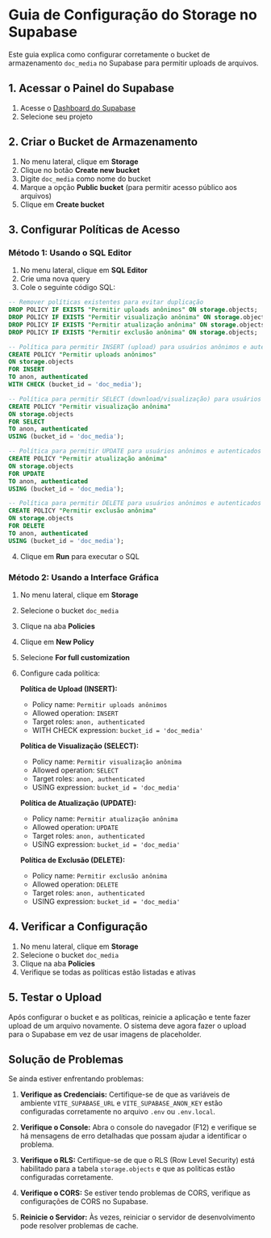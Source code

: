 # Guia de Configuração do Storage no Supabase

Este guia explica como configurar corretamente o bucket de armazenamento `doc_media` no Supabase para permitir uploads de arquivos.

## 1. Acessar o Painel do Supabase

1. Acesse o [Dashboard do Supabase](https://app.supabase.io)
2. Selecione seu projeto

## 2. Criar o Bucket de Armazenamento

1. No menu lateral, clique em **Storage**
2. Clique no botão **Create new bucket**
3. Digite `doc_media` como nome do bucket
4. Marque a opção **Public bucket** (para permitir acesso público aos arquivos)
5. Clique em **Create bucket**

## 3. Configurar Políticas de Acesso

### Método 1: Usando o SQL Editor

1. No menu lateral, clique em **SQL Editor**
2. Crie uma nova query
3. Cole o seguinte código SQL:

```sql
-- Remover políticas existentes para evitar duplicação
DROP POLICY IF EXISTS "Permitir uploads anônimos" ON storage.objects;
DROP POLICY IF EXISTS "Permitir visualização anônima" ON storage.objects;
DROP POLICY IF EXISTS "Permitir atualização anônima" ON storage.objects;
DROP POLICY IF EXISTS "Permitir exclusão anônima" ON storage.objects;

-- Política para permitir INSERT (upload) para usuários anônimos e autenticados no bucket doc_media
CREATE POLICY "Permitir uploads anônimos" 
ON storage.objects 
FOR INSERT 
TO anon, authenticated
WITH CHECK (bucket_id = 'doc_media');

-- Política para permitir SELECT (download/visualização) para usuários anônimos e autenticados no bucket doc_media
CREATE POLICY "Permitir visualização anônima" 
ON storage.objects 
FOR SELECT 
TO anon, authenticated
USING (bucket_id = 'doc_media');

-- Política para permitir UPDATE para usuários anônimos e autenticados no bucket doc_media (necessário para upsert)
CREATE POLICY "Permitir atualização anônima" 
ON storage.objects 
FOR UPDATE 
TO anon, authenticated
USING (bucket_id = 'doc_media');

-- Política para permitir DELETE para usuários anônimos e autenticados no bucket doc_media
CREATE POLICY "Permitir exclusão anônima" 
ON storage.objects 
FOR DELETE 
TO anon, authenticated
USING (bucket_id = 'doc_media');
```

4. Clique em **Run** para executar o SQL

### Método 2: Usando a Interface Gráfica

1. No menu lateral, clique em **Storage**
2. Selecione o bucket `doc_media`
3. Clique na aba **Policies**
4. Clique em **New Policy**
5. Selecione **For full customization**
6. Configure cada política:

   **Política de Upload (INSERT):**
   - Policy name: `Permitir uploads anônimos`
   - Allowed operation: `INSERT`
   - Target roles: `anon, authenticated`
   - WITH CHECK expression: `bucket_id = 'doc_media'`

   **Política de Visualização (SELECT):**
   - Policy name: `Permitir visualização anônima`
   - Allowed operation: `SELECT`
   - Target roles: `anon, authenticated`
   - USING expression: `bucket_id = 'doc_media'`

   **Política de Atualização (UPDATE):**
   - Policy name: `Permitir atualização anônima`
   - Allowed operation: `UPDATE`
   - Target roles: `anon, authenticated`
   - USING expression: `bucket_id = 'doc_media'`

   **Política de Exclusão (DELETE):**
   - Policy name: `Permitir exclusão anônima`
   - Allowed operation: `DELETE`
   - Target roles: `anon, authenticated`
   - USING expression: `bucket_id = 'doc_media'`

## 4. Verificar a Configuração

1. No menu lateral, clique em **Storage**
2. Selecione o bucket `doc_media`
3. Clique na aba **Policies**
4. Verifique se todas as políticas estão listadas e ativas

## 5. Testar o Upload

Após configurar o bucket e as políticas, reinicie a aplicação e tente fazer upload de um arquivo novamente. O sistema deve agora fazer o upload para o Supabase em vez de usar imagens de placeholder.

## Solução de Problemas

Se ainda estiver enfrentando problemas:

1. **Verifique as Credenciais:** Certifique-se de que as variáveis de ambiente `VITE_SUPABASE_URL` e `VITE_SUPABASE_ANON_KEY` estão configuradas corretamente no arquivo `.env` ou `.env.local`.

2. **Verifique o Console:** Abra o console do navegador (F12) e verifique se há mensagens de erro detalhadas que possam ajudar a identificar o problema.

3. **Verifique o RLS:** Certifique-se de que o RLS (Row Level Security) está habilitado para a tabela `storage.objects` e que as políticas estão configuradas corretamente.

4. **Verifique o CORS:** Se estiver tendo problemas de CORS, verifique as configurações de CORS no Supabase.

5. **Reinicie o Servidor:** Às vezes, reiniciar o servidor de desenvolvimento pode resolver problemas de cache. 